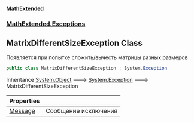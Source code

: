 #### [MathExtended](index.md 'index')
### [MathExtended.Exceptions](MathExtended_Exceptions.md 'MathExtended.Exceptions')
## MatrixDifferentSizeException Class
Появляется при попытке сложить/вычесть матрицы разных размеров  
```csharp
public class MatrixDifferentSizeException : System.Exception
```

Inheritance [System.Object](https://docs.microsoft.com/en-us/dotnet/api/System.Object 'System.Object') &#129106; [System.Exception](https://docs.microsoft.com/en-us/dotnet/api/System.Exception 'System.Exception') &#129106; MatrixDifferentSizeException  

| Properties | |
| :--- | :--- |
| [Message](MathExtended_Exceptions_MatrixDifferentSizeException_Message.md 'MathExtended.Exceptions.MatrixDifferentSizeException.Message') | Сообщение исключения<br/> |
